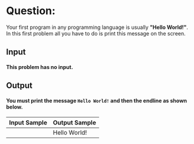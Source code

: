 # Question:

Your first program in any programming language is usually **"Hello World!"**. In this first problem all you have to do is print this message on the screen.

## Input

#### This problem has no input.



## Output

#### You must print the message `Hello World!` and then the endline as shown below.





| Input Sample | Output Sample |
| ------------ | ------------- |
|              | Hello World!  |
